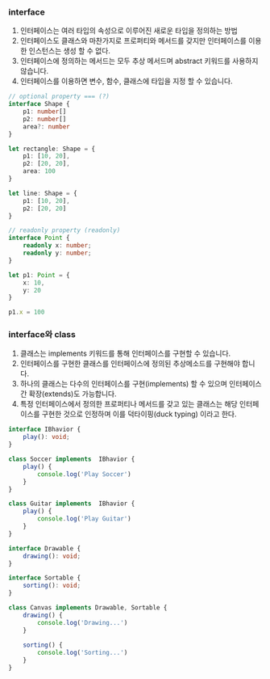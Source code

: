 ### interface

1. 인터페이스는 여러 타입의 속성으로 이루어진 새로운 타입을 정의하는 방법
2. 인터페이스도 클래스와 마찬가지로 프로퍼티와 메서드를 갖지만 인터페이스를 이용한 인스턴스는 생성 할 수 없다.
3. 인터페이스에 정의하는 메서드는 모두 추상 메서드며 abstract 키워드를 사용하지 않습니다.
4. 인터페이스를 이용하면 변수, 함수, 클래스에 타입을 지정 할 수 있습니다.


```typescript
// optional property === (?)
interface Shape {
    p1: number[]
    p2: number[]
    area?: number
}

let rectangle: Shape = {
    p1: [10, 20],
    p2: [20, 20],
    area: 100
}

let line: Shape = {
    p1: [10, 20],
    p2: [20, 20]
}

// readonly property (readonly)
interface Point {
    readonly x: number;
    readonly y: number;
}

let p1: Point = {
    x: 10,
    y: 20
}

p1.x = 100
```

### interface와 class
1. 클래스는 implements 키워드를 통해 인터페이스를 구현할 수 있습니다.
2. 인터페이스를 구현한 클래스를 인터페이스에 정의된 추상메소드를 구현해야 합니다.
3. 하나의 클래스는 다수의 인터페이스를 구현(implements) 할 수 있으며 인터페이스간 확장(extends)도 가능합니다.
4. 특정 인터페이스에서 정의한 프로퍼티나 메서드를 갖고 있는 클래스는 해당 인터페이스를 구현한 것으로 인정하며 이를 덕타이핑(duck typing) 이라고 한다.

```typescript
interface IBhavior {
    play(): void;
}

class Soccer implements  IBhavior {
    play() {
        console.log('Play Soccer')
    }
}

class Guitar implements  IBhavior {
    play() {
        console.log('Play Guitar')
    }
}
```

```typescript
interface Drawable {
    drawing(): void;
}

interface Sortable {
    sorting(): void;
}

class Canvas implements Drawable, Sortable {
    drawing() {
        console.log('Drawing...')
    }
    
    sorting() {
        console.log('Sorting...')
    }
}

```